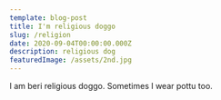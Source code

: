 ```yaml
---
template: blog-post
title: I'm religious doggo
slug: /religion
date: 2020-09-04T00:00:00.000Z
description: religious dog
featuredImage: /assets/2nd.jpg
---
```

I am beri religious doggo. Sometimes I wear pottu too.


